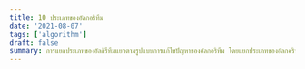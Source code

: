 ```yaml
---
title: 10 ประเภทของอัลกอริทึม
date: '2021-08-07'
tags: ['algorithm']
draft: false
summary: การแยกประเภทของอัลกิรึทึมแยกตามรูปแบบการแก้ไขปัญหาของอัลกอริทึม โดยแยกประเภทของอัลกอริทึมได้ดังนี้
---
```

